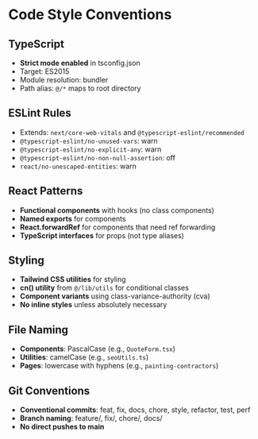 # Code Style Conventions

## TypeScript
- **Strict mode enabled** in tsconfig.json
- Target: ES2015
- Module resolution: bundler
- Path alias: `@/*` maps to root directory

## ESLint Rules
- Extends: `next/core-web-vitals` and `@typescript-eslint/recommended`
- `@typescript-eslint/no-unused-vars`: warn
- `@typescript-eslint/no-explicit-any`: warn
- `@typescript-eslint/no-non-null-assertion`: off
- `react/no-unescaped-entities`: warn

## React Patterns
- **Functional components** with hooks (no class components)
- **Named exports** for components
- **React.forwardRef** for components that need ref forwarding
- **TypeScript interfaces** for props (not type aliases)

## Styling
- **Tailwind CSS utilities** for styling
- **cn() utility** from `@/lib/utils` for conditional classes
- **Component variants** using class-variance-authority (cva)
- **No inline styles** unless absolutely necessary

## File Naming
- **Components**: PascalCase (e.g., `QuoteForm.tsx`)
- **Utilities**: camelCase (e.g., `seoUtils.ts`)
- **Pages**: lowercase with hyphens (e.g., `painting-contractors`)

## Git Conventions
- **Conventional commits**: feat, fix, docs, chore, style, refactor, test, perf
- **Branch naming**: feature/, fix/, chore/, docs/
- **No direct pushes to main**